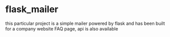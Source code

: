 # flask_mailer
this particular project is a simple mailer powered by flask and has been built for a company website FAQ page, api is also available
